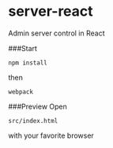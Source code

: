 # server-react
Admin server control in React

###Start
```
npm install
```
then

```
webpack
```

###Preview
Open
```
src/index.html
```
with your favorite browser
